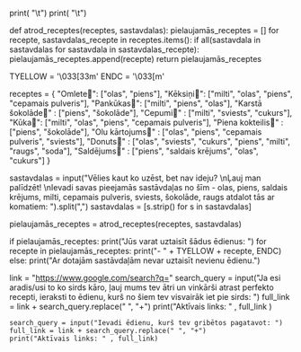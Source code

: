 print( "\t")
print( "\t")

def atrod_receptes(receptes, sastavdalas):
    pielaujamās_receptes = []
    for recepte, sastavdalas_recepte in receptes.items():
        if all(sastavdala in sastavdalas for sastavdala in sastavdalas_recepte):
            pielaujamās_receptes.append(recepte)
    return pielaujamās_receptes

TYELLOW = '\033[33m' 
ENDC = '\033[m' 

receptes = {
    "Omlete🥚": ["olas", "piens"], 
    "Kēksiņi🧁": ["milti", "olas", "piens", "cepamais pulveris"], 
    "Pankūkas🥞": ["milti", "piens", "olas"], 
    "Karstā šokolāde🍫" : ["piens", "šokolāde"], 
    "Cepumi🍪" : ["milti", "sviests", "cukurs"], 
    "Kūka🍰": ["milti", "olas", "piens", "cepamais pulveris"], 
    "Piena kokteilis🥛" : ["piens", "šokolāde"], 
    "Olu kārtojums🥘" : ["olas", "piens", "cepamais pulveris", "sviests"], 
    "Donuts🍩" : ["olas", "sviests", "cukurs", "piens", "milti", "raugs", "soda"], 
    "Saldējums🍦" : ["piens", "saldais krējums", "olas", "cukurs"]
}

sastavdalas = input("Vēlies kaut ko uzēst, bet nav ideju? \nĻauj man palīdzēt! \nIevadi savas pieejamās sastāvdaļas no šīm - olas, piens, saldais krējums, milti, cepamais pulveris, sviests, šokolāde, raugs atdalot tās ar komatiem: ").split(",")
sastavdalas = [s.strip() for s in sastavdalas]

pielaujamās_receptes = atrod_receptes(receptes, sastavdalas)

if pielaujamās_receptes:
    print("Jūs varat uztaisīt šādus ēdienus: ")
    for recepte in pielaujamās_receptes:
        print("- " + TYELLOW + recepte, ENDC)
else:
    print("Ar dotajām sastāvdaļām nevar uztaisīt nevienu ēdienu.")



link = "https://www.google.com/search?q=" 
search_query = input("Ja esi aradis/usi to ko sirds kāro, ļauj mums tev ātri un vinkārši atrast perfekto recepti, ieraksti to ēdienu, kurš no šiem tev visvairāk iet pie sirds: ") 
full_link = link + search_query.replace(" ", "+") 
print("Aktīvais links: " , full_link )

    search_query = input("Ievadi ēdienu, kurš tev gribētos pagatavot: ")
    full_link = link + search_query.replace(" ", "+")
    print("Aktīvais links: " , full_link)


